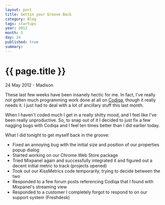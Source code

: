```yaml
---
layout: post
title: Gettin your Groove Back
category: Blog
tags: startups
year: 2012
month: 5
day: 24 
published: true
summary: 
---
```


# {{ page.title }} #

<p class="meta">24 May 2012 - Madison</p>

These last few weeks have been insanely hectic for me. In fact, I've really not gotten much programming work done at all on [Codiqa](http://codiqa.com/), though it really needs it. I just had to deal with a lot of ancillary stuff this last month.

When I haven't coded much I get in a really shitty mood, and I feel like I've been really unproductive. So, to snap out of it I decided to just fix a few nagging bugs with Codiqa and I feel ten times better than I did earlier today.

What I did tonight to get myself back in the groove:

* Fixed an annoying bug with the initial size and position of our properties popup dialog
* Started working on our Chrome Web Store package
* Tried Mixpanel again and successfully integrated it and figured out a decent initial metric to track (projects opened)
* Took out our KissMetrics code temporarily, trying to decide between the two
* Responded to a few forum posts referencing Codiqa that I found with Mixpanel's streaming view
* Responded to a customer I completely forgot to respond to on our support system (Freshdesk)
